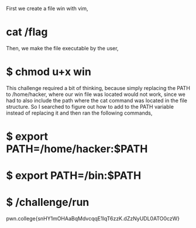 First we create a file win with vim,

# cat /flag
Then, we make the file executable by the user,

# $ chmod u+x win
This challenge required a bit of thinking, because simply replacing the PATH to /home/hacker, where our win file was located would not work, since we had to also include the path where the cat command was located in the file structure. So I searched to figure out how to add to the PATH variable instead of replacing it and then ran the following commands,

# $ export PATH=/home/hacker:$PATH
# $ export PATH=/bin:$PATH
# $ /challenge/run
pwn.college{snHY1mOHAaBqMdvcqqE1lqT6zzK.dZzNyUDL0ATO0czW}
